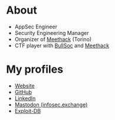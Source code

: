 # About

* AppSec Engineer
* Security Engineering Manager
* Organizer of [Meethack](https://meethack.it) (Torino)
* CTF player with [BullSoc](https://ctftime.org/team/80532) and [Meethack](https://ctftime.org/team/299713)

# My profiles

* [Website](https://m3ssap0.github.io)
* [GitHub](https://github.com/m3ssap0)
* [LinkedIn](https://www.linkedin.com/in/antoniofrancescosardella)
* [Mastodon (infosec.exchange)](https://infosec.exchange/@m3ssap0)
* [Exploit-DB](https://www.exploit-db.com/?author=9361)
